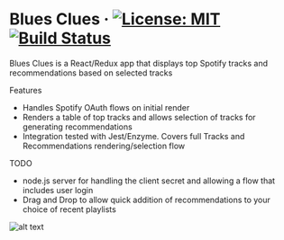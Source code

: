 # Blues Clues &middot; [![License: MIT](https://img.shields.io/badge/License-MIT-blue.svg)](https://opensource.org/licenses/MIT) [![Build Status](https://travis-ci.org/jfo84/blues-clues.svg?branch=master)](https://travis-ci.org/jfo84/blues-clues)

Blues Clues is a React/Redux app that displays top Spotify tracks and recommendations based on selected tracks

Features
- Handles Spotify OAuth flows on initial render
- Renders a table of top tracks and allows selection of tracks for generating recommendations
- Integration tested with Jest/Enzyme. Covers full Tracks and Recommendations rendering/selection flow

TODO
- node.js server for handling the client secret and allowing a flow that includes user login
- Drag and Drop to allow quick addition of recommendations to your choice of recent playlists


![alt text](https://user-images.githubusercontent.com/11723485/39970352-2481fae8-56ea-11e8-9099-5126f59a041e.png)
